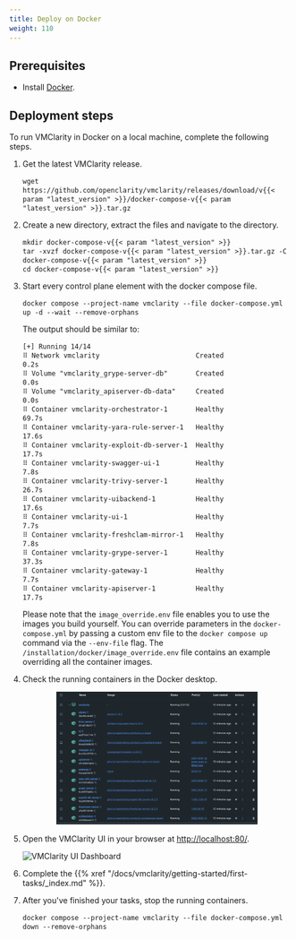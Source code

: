 ```yaml
---
title: Deploy on Docker
weight: 110
---
```


## Prerequisites

* Install [Docker](https://docs.docker.com/get-docker/).

## Deployment steps

To run VMClarity in Docker on a local machine, complete the following steps.

1. Get the latest VMClarity release.

    ```shell
    wget https://github.com/openclarity/vmclarity/releases/download/v{{< param "latest_version" >}}/docker-compose-v{{< param "latest_version" >}}.tar.gz
    ```

1. Create a new directory, extract the files and navigate to the directory.

    ```shell
    mkdir docker-compose-v{{< param "latest_version" >}}
    tar -xvzf docker-compose-v{{< param "latest_version" >}}.tar.gz -C docker-compose-v{{< param "latest_version" >}}
    cd docker-compose-v{{< param "latest_version" >}}
    ```

1. Start every control plane element with the docker compose file.

    ```shell
    docker compose --project-name vmclarity --file docker-compose.yml up -d --wait --remove-orphans
    ```

    The output should be similar to:

    ```
    [+] Running 14/14
    ⠿ Network vmclarity                        Created                                                       0.2s
    ⠿ Volume "vmclarity_grype-server-db"       Created                                                       0.0s
    ⠿ Volume "vmclarity_apiserver-db-data"     Created                                                       0.0s
    ⠿ Container vmclarity-orchestrator-1       Healthy                                                      69.7s
    ⠿ Container vmclarity-yara-rule-server-1   Healthy                                                      17.6s
    ⠿ Container vmclarity-exploit-db-server-1  Healthy                                                      17.7s
    ⠿ Container vmclarity-swagger-ui-1         Healthy                                                       7.8s
    ⠿ Container vmclarity-trivy-server-1       Healthy                                                      26.7s
    ⠿ Container vmclarity-uibackend-1          Healthy                                                      17.6s
    ⠿ Container vmclarity-ui-1                 Healthy                                                       7.7s
    ⠿ Container vmclarity-freshclam-mirror-1   Healthy                                                       7.8s
    ⠿ Container vmclarity-grype-server-1       Healthy                                                      37.3s
    ⠿ Container vmclarity-gateway-1            Healthy                                                       7.7s
    ⠿ Container vmclarity-apiserver-1          Healthy                                                      17.7s
    ```

    Please note that the `image_override.env` file enables you to use the images you build yourself. You can override parameters in the `docker-compose.yml` by passing a custom env file to the `docker compose up` command via the `--env-file` flag. The `/installation/docker/image_override.env` file contains an example overriding all the container images.

1. Check the running containers in the Docker desktop.

    <p align="center" width="100%">
        <img width="75%" src="vmclarity-docker.png">
    </p>

1. Open the VMClarity UI in your browser at [http://localhost:80/](http://localhost:80/).

    ![VMClarity UI Dashboard](/img/vmclarity-ui-1.png)

1. Complete the {{% xref "/docs/vmclarity/getting-started/first-tasks/_index.md" %}}.

1. After you've finished your tasks, stop the running containers.

    ```shell
    docker compose --project-name vmclarity --file docker-compose.yml down --remove-orphans
    ```
